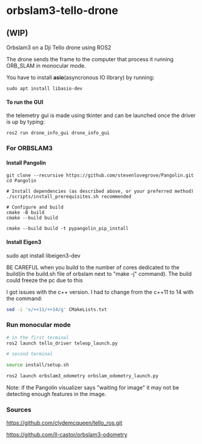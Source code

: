 # orbslam3-tello-drone 

## (WIP)

Orbslam3 on a Dji Tello drone using ROS2 


The drone sends the frame to the computer that process it running ORB_SLAM in monocular mode.

You have to install **asio**(asyncronous IO library) by running:

```
sudo apt install libasio-dev
```

#### To run the GUI

the telemetry gui is made using tkinter and can be launched once the driver is up by typing:

```
ros2 run drone_info_gui drone_info_gui
```



### For ORBSLAM3

#### Install Pangolin

```shell
git clone --recursive https://github.com/stevenlovegrove/Pangolin.git
cd Pangolin

# Install dependencies (as described above, or your preferred method)
./scripts/install_prerequisites.sh recommended

# Configure and build
cmake -B build
cmake --build build

cmake --build build -t pypangolin_pip_install

``` 

#### Install Eigen3

sudo apt install libeigen3-dev


BE CAREFUL when you build to the number of cores dedicated to the build(in the build.sh file of orbslam next to "make -j" command). The build could freeze the pc due to this

I got issues with the c++ version. I had to change from the c++11 to 14 with the command: 

```bash
sed -i 's/++11/++14/g' CMakeLists.txt
```

### Run monocular mode

```bash
# in the first terminal
ros2 launch tello_driver teleop_launch.py

# second terminal

source install/setup.sh

ros2 launch orbslam3_odometry orbslam_odometry_launch.py

```

Note: if the Pangolin visualizer says "waiting for image" it may not be detecting enough features in the image.

### Sources 

https://github.com/clydemcqueen/tello_ros.git 

https://github.com/Il-castor/orbslam3-odometry
